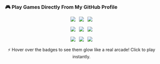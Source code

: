 ### 🎮 Play Games Directly From My GitHub Profile

<p align="center">
  <a href="https://sanskariladka-jay.github.io/jaykumar-games/tetris/" target="_blank" style="text-decoration:none;">
    <img src="https://img.shields.io/badge/Tetris-Play%20Now-blue?style=for-the-badge&logo=tetris&logoColor=white" class="neon-badge"/>
  </a>
  &nbsp;
  <a href="https://sanskariladka-jay.github.io/jaykumar-games/snake/" target="_blank" style="text-decoration:none;">
    <img src="https://img.shields.io/badge/Snake-Play%20Now-green?style=for-the-badge&logo=snake&logoColor=white" class="neon-badge"/>
  </a>
  &nbsp;
  <a href="https://sanskariladka-jay.github.io/jaykumar-games/flappybird/" target="_blank" style="text-decoration:none;">
    <img src="https://img.shields.io/badge/Flappy%20Bird-Play%20Now-lightgrey?style=for-the-badge&logo=flappybird&logoColor=white" class="neon-badge"/>
  </a>
</p>

<p align="center">
  <a href="https://sanskariladka-jay.github.io/jaykumar-games/dino-runner/" target="_blank" style="text-decoration:none;">
    <img src="https://img.shields.io/badge/Dino%20Runner-Play%20Now-red?style=for-the-badge&logo=dino&logoColor=white" class="neon-badge"/>
  </a>
  &nbsp;
  <a href="https://sanskariladka-jay.github.io/jaykumar-games/minesweeper/" target="_blank" style="text-decoration:none;">
    <img src="https://img.shields.io/badge/Minesweeper-Play%20Now-yellow?style=for-the-badge&logo=minesweeper&logoColor=white" class="neon-badge"/>
  </a>
  &nbsp;
  <a href="https://sanskariladka-jay.github.io/jaykumar-games/pixel-art-maker/" target="_blank" style="text-decoration:none;">
    <img src="https://img.shields.io/badge/Pixel%20Art-Play%20Now-pink?style=for-the-badge&logo=pixelart&logoColor=white" class="neon-badge"/>
  </a>
</p>

<p align="center">
  <a href="https://sanskariladka-jay.github.io/jaykumar-games/memory-tile/" target="_blank" style="text-decoration:none;">
    <img src="https://img.shields.io/badge/Memory%20Tile-Play%20Now-orange?style=for-the-badge&logo=memory&logoColor=white" class="neon-badge"/>
  </a>
  &nbsp;
  <a href="https://sanskariladka-jay.github.io/jaykumar-games/neko-runner/" target="_blank" style="text-decoration:none;">
    <img src="https://img.shields.io/badge/Neko%20Runner-Play%20Now-magenta?style=for-the-badge&logo=cat&logoColor=white" class="neon-badge"/>
  </a>
  &nbsp;
  <a href="https://sanskariladka-jay.github.io/jaykumar-games/aim-challenge/" target="_blank" style="text-decoration:none;">
    <img src="https://img.shields.io/badge/Aim%20Challenge-Test%20Your%20Aim-purple?style=for-the-badge&logo=target&logoColor=white" class="neon-badge"/>
  </a>
</p>

<p align="center">
  ⚡ Hover over the badges to see them glow like a real arcade! Click to play instantly.
</p>

<!-- Neon Glow Animation -->
<style>
.neon-badge {
  transition: 0.3s ease-in-out;
  filter: drop-shadow(0 0 0px #00f0ff);
}
.neon-badge:hover {
  filter: drop-shadow(0 0 6px #00f0ff)
          drop-shadow(0 0 12px #00f0ff)
          drop-shadow(0 0 18px #00f0ff);
  transform: scale(1.1);
}
</style>
